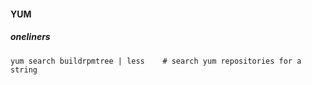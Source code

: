 #### YUM

##### oneliners

    yum search buildrpmtree | less    # search yum repositories for a string
